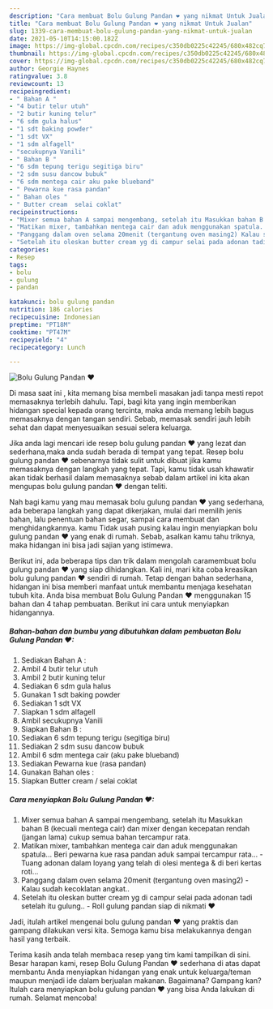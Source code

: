 ```yaml
---
description: "Cara membuat Bolu Gulung Pandan ❤ yang nikmat Untuk Jualan"
title: "Cara membuat Bolu Gulung Pandan ❤ yang nikmat Untuk Jualan"
slug: 1339-cara-membuat-bolu-gulung-pandan-yang-nikmat-untuk-jualan
date: 2021-05-10T14:15:00.182Z
image: https://img-global.cpcdn.com/recipes/c350db0225c42245/680x482cq70/bolu-gulung-pandan-❤-foto-resep-utama.jpg
thumbnail: https://img-global.cpcdn.com/recipes/c350db0225c42245/680x482cq70/bolu-gulung-pandan-❤-foto-resep-utama.jpg
cover: https://img-global.cpcdn.com/recipes/c350db0225c42245/680x482cq70/bolu-gulung-pandan-❤-foto-resep-utama.jpg
author: Georgie Haynes
ratingvalue: 3.8
reviewcount: 13
recipeingredient:
- " Bahan A "
- "4 butir telur utuh"
- "2 butir kuning telur"
- "6 sdm gula halus"
- "1 sdt baking powder"
- "1 sdt VX"
- "1 sdm alfagell"
- "secukupnya Vanili"
- " Bahan B "
- "6 sdm tepung terigu segitiga biru"
- "2 sdm susu dancow bubuk"
- "6 sdm mentega cair aku pake blueband"
- " Pewarna kue rasa pandan"
- " Bahan oles "
- " Butter cream  selai coklat"
recipeinstructions:
- "Mixer semua bahan A sampai mengembang, setelah itu Masukkan bahan B (kecuali mentega cair) dan mixer dengan kecepatan rendah (jangan lama) cukup semua bahan tercampur rata."
- "Matikan mixer, tambahkan mentega cair dan aduk menggunakan spatula... Beri pewarna kue rasa pandan aduk sampai tercampur rata... Tuang adonan dalam loyang yang telah di olesi mentega &amp; di beri kertas roti..."
- "Panggang dalam oven selama 20menit (tergantung oven masing2) Kalau sudah kecoklatan angkat.."
- "Setelah itu oleskan butter cream yg di campur selai pada adonan tadi setelah itu gulung.. Roll gulung pandan siap di nikmati ❤"
categories:
- Resep
tags:
- bolu
- gulung
- pandan

katakunci: bolu gulung pandan 
nutrition: 186 calories
recipecuisine: Indonesian
preptime: "PT18M"
cooktime: "PT47M"
recipeyield: "4"
recipecategory: Lunch

---
```



![Bolu Gulung Pandan ❤](https://img-global.cpcdn.com/recipes/c350db0225c42245/680x482cq70/bolu-gulung-pandan-❤-foto-resep-utama.jpg)

Di masa  saat ini , kita memang bisa membeli masakan jadi tanpa mesti repot memasaknya terlebih dahulu. Tapi, bagi kita yang ingin memberikan hidangan special kepada orang tercinta, maka anda memang lebih bagus memasaknya dengan tangan sendiri. Sebab, memasak sendiri jauh lebih sehat dan dapat menyesuaikan sesuai selera keluarga.

Jika anda lagi mencari ide resep bolu gulung pandan ❤ yang lezat dan sederhana,maka anda sudah berada di tempat yang tepat. Resep bolu gulung pandan ❤  sebenarnya tidak sulit untuk dibuat jika kamu memasaknya dengan langkah yang tepat. Tapi, kamu tidak usah khawatir akan tidak berhasil dalam memasaknya 
sebab dalam artikel ini kita akan mengupas bolu gulung pandan ❤ dengan teliti.  



Nah bagi kamu yang mau memasak bolu gulung pandan ❤ yang sederhana, ada beberapa langkah yang dapat dikerjakan, mulai dari memilih jenis bahan, lalu penentuan bahan segar, sampai cara membuat dan menghidangkannya. kamu Tidak usah pusing kalau ingin menyiapkan bolu gulung pandan ❤ yang enak di rumah. Sebab, asalkan kamu  tahu triknya, maka hidangan ini bisa jadi sajian yang istimewa.

Berikut ini, ada beberapa tips dan trik dalam mengolah caramembuat bolu gulung pandan ❤ yang siap dihidangkan. Kali ini, mari kita coba kreasikan bolu gulung pandan ❤ sendiri di rumah. Tetap dengan bahan sederhana, hidangan ini bisa memberi manfaat untuk membantu menjaga kesehatan tubuh kita. Anda bisa membuat Bolu Gulung Pandan ❤ menggunakan 15 bahan dan 4 tahap pembuatan. Berikut ini cara untuk menyiapkan hidangannya.

<!--inarticleads1-->

##### Bahan-bahan dan bumbu yang dibutuhkan dalam pembuatan Bolu Gulung Pandan ❤:

1. Sediakan  Bahan A :
1. Ambil 4 butir telur utuh
1. Ambil 2 butir kuning telur
1. Sediakan 6 sdm gula halus
1. Gunakan 1 sdt baking powder
1. Sediakan 1 sdt VX
1. Siapkan 1 sdm alfagell
1. Ambil secukupnya Vanili
1. Siapkan  Bahan B :
1. Sediakan 6 sdm tepung terigu (segitiga biru)
1. Sediakan 2 sdm susu dancow bubuk
1. Ambil 6 sdm mentega cair (aku pake blueband)
1. Sediakan  Pewarna kue (rasa pandan)
1. Gunakan  Bahan oles :
1. Siapkan  Butter cream / selai coklat




<!--inarticleads2-->

##### Cara menyiapkan Bolu Gulung Pandan ❤:

1. Mixer semua bahan A sampai mengembang, setelah itu Masukkan bahan B (kecuali mentega cair) dan mixer dengan kecepatan rendah (jangan lama) cukup semua bahan tercampur rata.
1. Matikan mixer, tambahkan mentega cair dan aduk menggunakan spatula... Beri pewarna kue rasa pandan aduk sampai tercampur rata... - Tuang adonan dalam loyang yang telah di olesi mentega &amp; di beri kertas roti...
1. Panggang dalam oven selama 20menit (tergantung oven masing2) - Kalau sudah kecoklatan angkat..
1. Setelah itu oleskan butter cream yg di campur selai pada adonan tadi setelah itu gulung.. - Roll gulung pandan siap di nikmati ❤




Jadi, itulah artikel mengenai  bolu gulung pandan ❤  yang praktis dan gampang dilakukan versi kita. Semoga kamu bisa melakukannya dengan hasil yang terbaik. 

Terima kasih anda telah membaca resep yang tim kami tampilkan di sini. Besar harapan kami, resep  Bolu Gulung Pandan ❤ sederhana di atas dapat membantu Anda menyiapkan hidangan yang enak untuk keluarga/teman maupun menjadi ide dalam berjualan makanan. Bagaimana? Gampang kan? Itulah cara menyiapkan bolu gulung pandan ❤ yang bisa Anda lakukan di rumah. Selamat mencoba!

